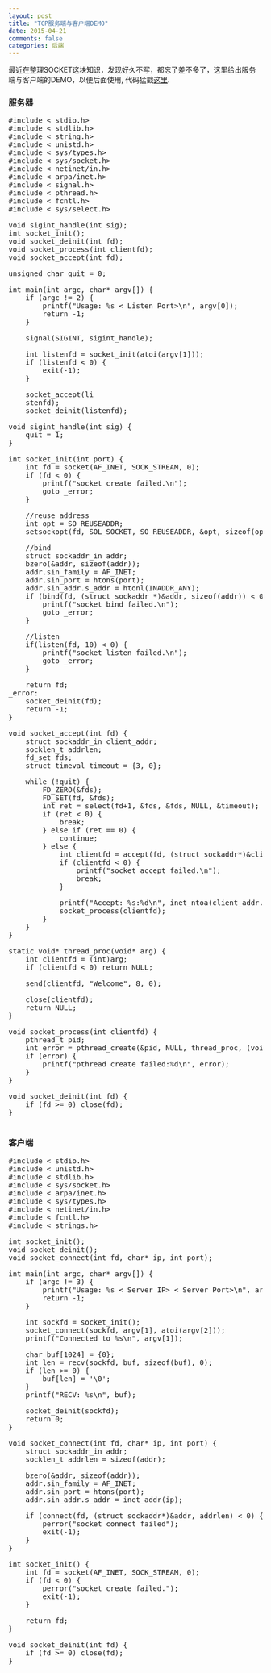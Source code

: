 ```yaml
---
layout: post
title: "TCP服务端与客户端DEMO"
date: 2015-04-21
comments: false
categories: 后端
---
```

最近在整理SOCKET这块知识，发现好久不写，都忘了差不多了，这里给出服务端与客户端的DEMO，以便后面使用, 代码猛戳[这里](https://github.com/smallmuou/tcp_server_client_demo).

### 服务器
<pre>
#include < stdio.h>  
#include < stdlib.h>  
#include < string.h>  
#include < unistd.h>  
#include < sys/types.h>  
#include < sys/socket.h>  
#include < netinet/in.h>  
#include < arpa/inet.h>  
#include < signal.h>
#include < pthread.h>
#include < fcntl.h>
#include < sys/select.h>

void sigint_handle(int sig);
int socket_init();
void socket_deinit(int fd);
void socket_process(int clientfd);
void socket_accept(int fd);

unsigned char quit = 0;

int main(int argc, char* argv[]) {
    if (argc != 2) {
        printf("Usage: %s < Listen Port>\n", argv[0]);
        return -1;
    }

    signal(SIGINT, sigint_handle);
    
    int listenfd = socket_init(atoi(argv[1]));
    if (listenfd < 0) {
        exit(-1);
    }
        
    socket_accept(li
    stenfd);
    socket_deinit(listenfd);

void sigint_handle(int sig) {
    quit = 1;
}

int socket_init(int port) {
    int fd = socket(AF_INET, SOCK_STREAM, 0);
    if (fd < 0) {
        printf("socket create failed.\n");
        goto _error;
    }

    //reuse address
    int opt = SO_REUSEADDR;
    setsockopt(fd, SOL_SOCKET, SO_REUSEADDR, &opt, sizeof(opt)); 

    //bind
    struct sockaddr_in addr;  
    bzero(&addr, sizeof(addr));
    addr.sin_family = AF_INET;
    addr.sin_port = htons(port);
    addr.sin_addr.s_addr = htonl(INADDR_ANY);
    if (bind(fd, (struct sockaddr *)&addr, sizeof(addr)) < 0) {
        printf("socket bind failed.\n");
        goto _error;
    }

    //listen
    if(listen(fd, 10) < 0) {
        printf("socket listen failed.\n");
        goto _error;
    }  

    return fd;
_error:
    socket_deinit(fd);
    return -1;
}

void socket_accept(int fd) {
    struct sockaddr_in client_addr;
    socklen_t addrlen;
    fd_set fds;
    struct timeval timeout = {3, 0};

    while (!quit) {
        FD_ZERO(&fds);
        FD_SET(fd, &fds);
        int ret = select(fd+1, &fds, &fds, NULL, &timeout);
        if (ret < 0) {
            break;
        } else if (ret == 0) {
            continue;
        } else {
            int clientfd = accept(fd, (struct sockaddr*)&client_addr, &addrlen);
            if (clientfd < 0) {
                printf("socket accept failed.\n");
                break;
            }

            printf("Accept: %s:%d\n", inet_ntoa(client_addr.sin_addr), htons(client_addr.sin_port));
            socket_process(clientfd);
        }
    }
}

static void* thread_proc(void* arg) {
    int clientfd = (int)arg;
    if (clientfd < 0) return NULL;

    send(clientfd, "Welcome", 8, 0);

    close(clientfd);
    return NULL;
}

void socket_process(int clientfd) {
    pthread_t pid;
    int error = pthread_create(&pid, NULL, thread_proc, (void*)clientfd);
    if (error) {
        printf("pthread create failed:%d\n", error);
    }
}

void socket_deinit(int fd) {
    if (fd >= 0) close(fd);
}

</pre>
    
### 客户端
<pre>
#include < stdio.h>
#include < unistd.h>
#include < stdlib.h>
#include < sys/socket.h>
#include < arpa/inet.h>
#include < sys/types.h>
#include < netinet/in.h>  
#include < fcntl.h>
#include < strings.h>

int socket_init();
void socket_deinit();
void socket_connect(int fd, char* ip, int port);

int main(int argc, char* argv[]) {
    if (argc != 3) {
        printf("Usage: %s < Server IP> < Server Port>\n", argv[0]);
        return -1;
    }

    int sockfd = socket_init();
    socket_connect(sockfd, argv[1], atoi(argv[2]));
    printf("Connected to %s\n", argv[1]);

    char buf[1024] = {0};
    int len = recv(sockfd, buf, sizeof(buf), 0);
    if (len >= 0) {
        buf[len] = '\0';
    }
    printf("RECV: %s\n", buf);

    socket_deinit(sockfd);
    return 0;
}

void socket_connect(int fd, char* ip, int port) {
    struct sockaddr_in addr;
    socklen_t addrlen = sizeof(addr);

    bzero(&addr, sizeof(addr));
    addr.sin_family = AF_INET;
    addr.sin_port = htons(port);
    addr.sin_addr.s_addr = inet_addr(ip);

    if (connect(fd, (struct sockaddr*)&addr, addrlen) < 0) {
        perror("socket connect failed");
        exit(-1);
    }
}

int socket_init() {
    int fd = socket(AF_INET, SOCK_STREAM, 0);
    if (fd < 0) {
        perror("socket create failed.");
        exit(-1);
    }

    return fd;
}

void socket_deinit(int fd) {
    if (fd >= 0) close(fd);
}

</pre>
